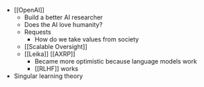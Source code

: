 - [[OpenAI]]
	- Build a better AI researcher
	- Does the AI love humanity?
	- Requests
		- How do we take values from society
	- [[Scalable Oversight]]
	- [[Leika]] [[AXRP]]
		- Became more optimistic because language models work
		- [[RLHF]] works
- Singular learning theory